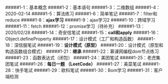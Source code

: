#####1-1：基本概念
#####1-2：基本语句
#####1-3：二维数组
#####1-4：2020-02-14
#####1-5：算法练习
#####1-6：简单笔记
#####1-7：filter和reduce
#####1-8：**ajax学习**
#####1-9：ajax学习2
#####1-10：跨域学习
#####1-11：fetch
#####1-12：promise学习（待补充）
#####1-13：2020/02/28
#####1-14：奇安信笔试
#####1-15：**call和apply**
#####1-16：Object.defineProperty
#####1-17：设计模式（工厂和构造函数）
#####1-18：深信服笔试
#####1-19：**设计模式（原型）**
#####1-20：设计模式（原型和构造函数组合模式）
#####1-21：**继承**
#####1-22：慕课网编程dom节点练习
#####1-23：函数表达式（闭包）
#####1-24：美团笔试
#####1-25：老虎集团笔试
#####1-26：**每日一题 （LeetCode）**
#####1-27：美菜笔试
#####1-28：快手笔试
#####1-29：欧科笔试
#####1-30：Bom学习
#####1-31：客户端检测
